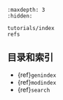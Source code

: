 ```{include} ../README.md 
```

```{toctree}
:maxdepth: 3
:hidden:

tutorials/index
refs
```

## 目录和索引

* {ref}`genindex`
* {ref}`modindex`
* {ref}`search`
